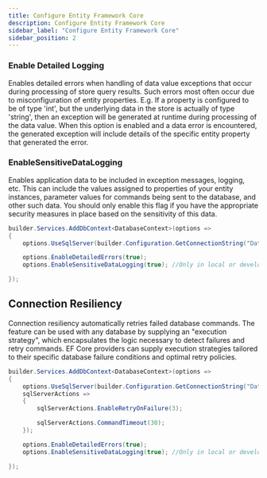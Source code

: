 ```yaml
---
title: Configure Entity Framework Core
description: Configure Entity Framework Core
sidebar_label: "Configure Entity Framework Core"
sidebar_position: 2
---
```


### Enable Detailed Logging

Enables detailed errors when handling of data value exceptions that occur during processing of store query results. Such errors most often occur due to misconfiguration of entity properties. E.g. If a property is configured to be of type 'int', but the underlying data in the store is actually of type 'string', then an exception will be generated at runtime during processing of the data value. When this option is enabled and a data error is encountered, the generated exception will include details of the specific entity property that generated the error.

### EnableSensitiveDataLogging

Enables application data to be included in exception messages, logging, etc. This can include the values assigned to properties of your entity instances, parameter values for commands being sent to the database, and other such data. You should only enable this flag if you have the appropriate security measures in place based on the sensitivity of this data.

```csharp
builder.Services.AddDbContext<DatabaseContext>(options =>
{
    options.UseSqlServer(builder.Configuration.GetConnectionString("Database"));

    options.EnableDetailedErrors(true);
    options.EnableSensitiveDataLogging(true); //Only in local or development environment

});

```

## Connection Resiliency

Connection resiliency automatically retries failed database commands. The feature can be used with any database by supplying an "execution strategy", which encapsulates the logic necessary to detect failures and retry commands. EF Core providers can supply execution strategies tailored to their specific database failure conditions and optimal retry policies.

```csharp
builder.Services.AddDbContext<DatabaseContext>(options =>
{
    options.UseSqlServer(builder.Configuration.GetConnectionString("Database"),
    sqlServerActions =>
    {
        sqlServerActions.EnableRetryOnFailure(3);

        sqlServerActions.CommandTimeout(30);
    });

    options.EnableDetailedErrors(true);
    options.EnableSensitiveDataLogging(true); //Only in local or development environment

});
```
